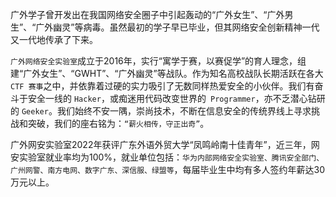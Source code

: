 广外学子曾开发出在我国网络安全圈子中引起轰动的“广外女生”、“广外男生”、“广外幽灵”等病毒。虽然最初的学子早已毕业，但其网络安全创新精神一代又一代地传承了下来。

`广外网络安全实验室`成立于2016年，实行“寓学于赛，以赛促学”的育人理念，组建“广外女生”、“GWHT”、“广外幽灵”等战队。作为知名高校战队长期活跃在各大 `CTF 赛事`之中，并依靠着过硬的实力吸引了无数同样热爱安全的小伙伴。我们有奋斗于安全一线的 `Hacker`，或痴迷用代码改变世界的` Programmer`，亦不乏潜心钻研的 `Geeker`。我们始终不安一隅，崇尚技术，不断在信息安全的传统界线上寻求挑战和突破，我们的座右铭为：`“薪火相传，守正出奇”`。

广外网安实验室2022年获评广东外语外贸大学“凤鸣岭南十佳青年”，近三年，网安实验室就业率均为100%，就业单位包括：`华为内部网络安全实验室、腾讯安全部门、广州网警、南方电网、数字广东、深信服、绿盟等`，每届毕业生中均有多人签约年薪达30万元以上。